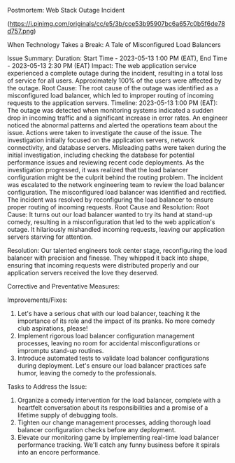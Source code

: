 Postmortem: Web Stack Outage Incident


(https://i.pinimg.com/originals/cc/e5/3b/cce53b95907bc6a657c0b5f6de78d757.png)

When Technology Takes a Break: A Tale of Misconfigured Load Balancers

Issue Summary:
Duration: Start Time - 2023-05-13 1:00 PM (EAT), End Time - 2023-05-13 2:30 PM (EAT)
Impact: The web application service experienced a complete outage during the incident, resulting in a total loss of service for all users. Approximately 100% of the users were affected by the outage.
Root Cause: The root cause of the outage was identified as a misconfigured load balancer, which led to improper routing of incoming requests to the application servers.
Timeline:
2023-05-13 1:00 PM (EAT): The outage was detected when monitoring systems indicated a sudden drop in incoming traffic and a significant increase in error rates.
An engineer noticed the abnormal patterns and alerted the operations team about the issue.
Actions were taken to investigate the cause of the issue. The investigation initially focused on the application servers, network connectivity, and database servers.
Misleading paths were taken during the initial investigation, including checking the database for potential performance issues and reviewing recent code deployments.
As the investigation progressed, it was realized that the load balancer configuration might be the culprit behind the routing problem.
The incident was escalated to the network engineering team to review the load balancer configuration.
The misconfigured load balancer was identified and rectified.
The incident was resolved by reconfiguring the load balancer to ensure proper routing of incoming requests.
Root Cause and Resolution:
Root Cause: It turns out our load balancer wanted to try its hand at stand-up comedy, resulting in a misconfiguration that led to the web application's outage. It hilariously mishandled incoming requests, leaving our application servers starving for attention.

Resolution: Our talented engineers took center stage, reconfiguring the load balancer with precision and finesse. They whipped it back into shape, ensuring that incoming requests were distributed properly and our application servers received the love they deserved.

Corrective and Preventative Measures:

Improvements/Fixes:

1. Let's have a serious chat with our load balancer, teaching it the importance of its role and the impact of its pranks. No more comedy club aspirations, please!
2. Implement rigorous load balancer configuration management processes, leaving no room for accidental misconfigurations or impromptu stand-up routines.
3. Introduce automated tests to validate load balancer configurations during deployment. Let's ensure our load balancer practices safe humor, leaving the comedy to the professionals.

Tasks to Address the Issue:

1. Organize a comedy intervention for the load balancer, complete with a heartfelt conversation about its responsibilities and a promise of a lifetime supply of debugging tools.
2. Tighten our change management processes, adding thorough load balancer configuration checks before any deployment.
3. Elevate our monitoring game by implementing real-time load balancer performance tracking. We'll catch any funny business before it spirals into an encore performance.


